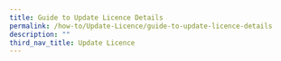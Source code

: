 ```yaml
---
title: Guide to Update Licence Details
permalink: /how-to/Update-Licence/guide-to-update-licence-details
description: ""
third_nav_title: Update Licence
---
```

